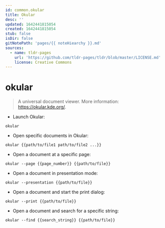 ```yaml
---
id: common.okular
title: Okular
desc: ''
updated: 1642441815054
created: 1642441815054
stub: false
isDir: false
gitNotePath: 'pages/{{ noteHiearchy }}.md'
sources:
  - name: tldr-pages
    url: 'https://github.com/tldr-pages/tldr/blob/master/LICENSE.md'
    license: Creative Commons
---
```

# okular

> A universal document viewer.
> More information: <https://okular.kde.org/>.

- Launch Okular:

`okular`

- Open specific documents in Okular:

`okular {{path/to/file1 path/to/file2 ...}}`

- Open a document at a specific page:

`okular --page {{page_number}} {{path/to/file}}`

- Open a document in presentation mode:

`okular --presentation {{path/to/file}}`

- Open a document and start the print dialog:

`okular --print {{path/to/file}}`

- Open a document and search for a specific string:

`okular --find {{search_string}} {{path/to/file}}`

